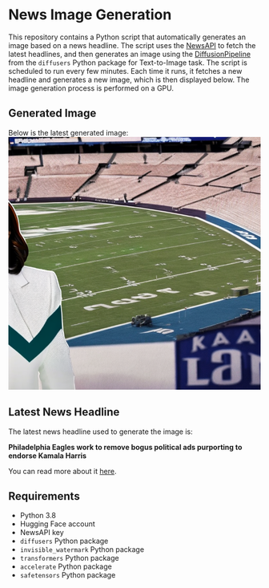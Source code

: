 # News Image Generation
This repository contains a Python script that automatically generates an image based on a news headline. The script uses the [NewsAPI](https://newsapi.org/) to fetch the latest headlines, and then generates an image using the [DiffusionPipeline](https://github.com/huggingface/diffusers) from the `diffusers` Python package for Text-to-Image task.
The script is scheduled to run every few minutes. Each time it runs, it fetches a new headline and generates a new image, which is then displayed below. The image generation process is performed on a GPU.

## Generated Image
Below is the latest generated image:
![Generated Image](image.png)

## Latest News Headline
The latest news headline used to generate the image is:

**Philadelphia Eagles work to remove bogus political ads purporting to endorse Kamala Harris**

You can read more about it [here](https://news.google.com/rss/articles/CBMitgFBVV95cUxQbUl5MDZhaXR2Mm1vbGE1TlpfMFBvX0JTb0EyX2MtVDUxMGtDc1FjYWVid3BudHh3cndVT2Fzd2x3MlV5QjVzZ29MdEVORjFfNXZUV1dVY0w4YTl5VkNKT1JTRm9OTExLYXRnd3dnRGxmWFZXR0pYSVRQeXBrNTVxT0t3Z2RfV0VXeGZwZlM0dWcwdHlaM0hkd2RrNXlRRy1Rem1wRzAxdURDajN2WUw1MVc5MFUyZw?oc=5).

## Requirements
- Python 3.8
- Hugging Face account
- NewsAPI key
- `diffusers` Python package
- `invisible_watermark` Python package
- `transformers` Python package
- `accelerate` Python package
- `safetensors` Python package
